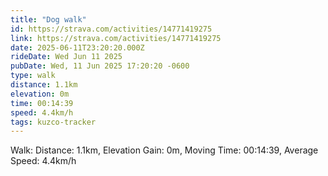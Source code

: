 ```yaml
---
title: "Dog walk"
id: https://strava.com/activities/14771419275
link: https://strava.com/activities/14771419275
date: 2025-06-11T23:20:20.000Z
rideDate: Wed Jun 11 2025
pubDate: Wed, 11 Jun 2025 17:20:20 -0600
type: walk
distance: 1.1km
elevation: 0m
time: 00:14:39
speed: 4.4km/h
tags: kuzco-tracker
---
```

Walk: Distance: 1.1km, Elevation Gain: 0m, Moving Time: 00:14:39, Average Speed: 4.4km/h